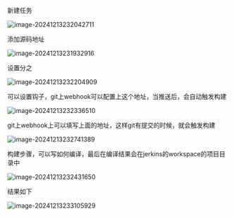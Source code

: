 

新建任务

![image-20241213232042711](https://s2.loli.net/2024/12/13/4ydtIc8YpTf9LvN.png)

添加源码地址

![image-20241213231932916](https://s2.loli.net/2024/12/13/qz4XI9eAEOZ6Wwx.png)



设置分之

![image-20241213232204909](https://s2.loli.net/2024/12/13/gKMwxrJaqtB2cyd.png)



可以设置钩子，git上webhook可以配置上这个地址，当推送后，会自动触发构建

![image-20241213232336510](https://s2.loli.net/2024/12/13/yB63I9veNQXEChZ.png)

git上webhook上可以填写上面的地址，这样git有提交的时候，就会触发构建

![image-20241213232741389](https://s2.loli.net/2024/12/13/7gMl4VPWqwUc9Bo.png)



构建步骤，可以写如何编译，最后在编译结果会在jerkins的workspace的项目目录中

![image-20241213232431650](https://s2.loli.net/2024/12/13/hwEvGUaybZd5oBQ.png)



结果如下

![image-20241213233105929](https://s2.loli.net/2024/12/13/jr1Wvpe8qQKhcJx.png)